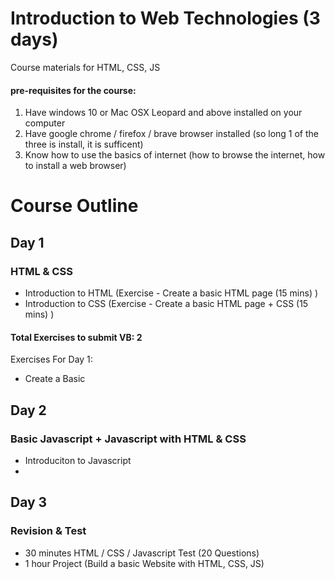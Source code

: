 # Introduction to Web Technologies (3 days)
Course materials for HTML, CSS, JS


#### pre-requisites for the course:
1. Have windows 10 or Mac OSX Leopard and above installed on your computer
2. Have google chrome / firefox / brave browser installed (so long 1 of the three is install, it is sufficent)
3. Know how to use the basics of internet (how to browse the internet, how to install a web browser)

# Course Outline

## Day 1
### HTML & CSS
- Introduction to HTML (Exercise - Create a basic HTML page (15 mins) )
- Introduction to CSS (Exercise - Create a basic HTML page + CSS (15 mins) )


#### Total Exercises to submit VB: 2
Exercises For Day 1:
- Create a Basic 

## Day 2
### Basic Javascript + Javascript with HTML & CSS
- Introduciton to Javascript
- 

## Day 3
### Revision & Test

-	30 minutes HTML / CSS / Javascript Test (20 Questions)
-	1 hour Project (Build a basic Website with HTML, CSS, JS)
